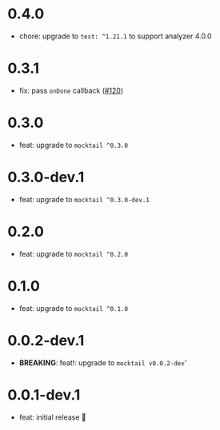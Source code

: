 # 0.4.0

- chore: upgrade to `test: ^1.21.1` to support analyzer 4.0.0

# 0.3.1

- fix: pass `onDone` callback ([#120](https://github.com/felangel/mocktail/pull/120))

# 0.3.0

- feat: upgrade to `mocktail ^0.3.0`

# 0.3.0-dev.1

- feat: upgrade to `mocktail ^0.3.0-dev.1`

# 0.2.0

- feat: upgrade to `mocktail ^0.2.0`

# 0.1.0

- feat: upgrade to `mocktail ^0.1.0`

# 0.0.2-dev.1

- **BREAKING**: feat!: upgrade to `mocktail v0.0.2-dev`'

# 0.0.1-dev.1

- feat: initial release 🎉

